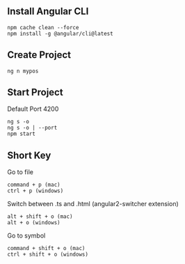 ## Install Angular CLI
```
npm cache clean --force
npm install -g @angular/cli@latest
```

## Create Project
```
ng n mypos
```

## Start Project
Default Port 4200
```
ng s -o
ng s -o | --port
npm start
```

## Short Key
Go to file
```
command + p (mac)
ctrl + p (windows)
```

Switch between .ts and .html (angular2-switcher extension)
```
alt + shift + o (mac)
alt + o (windows)
```

Go to symbol
```
command + shift + o (mac)
ctrl + shift + o (windows)
```
